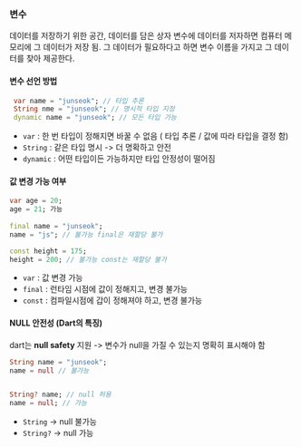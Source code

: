 
### 변수

데이터를 저장하기 위한 공간, 데이터를 담은 상자
변수에 데이터를 저자하면 컴퓨터 메모리에 그 데이터가 저장 됨. 그 데이터가 필요하다고 하면 변수 이름을 가지고 그 데이터를 찾아 제공한다.
#### 변수 선언 방법
```dart
 var name = "junseok"; // 타입 추론
 String nme = "junseok"; // 명시적 타입 지정
 dynamic name = "junseok"; // 모든 타입 가능
```

- `var` :  한 번 타입이 정해지면 바꿀 수 없음 ( 타입 추론 / 값에 따라 타입을 결정 함)
- `String` : 같은 타입 명시 -> 더 명확하고 안전
- `dynamic` : 어떤 타입이든 가능하지만 타입 안정성이 떨어짐

#### 값 변경 가능 여부
```dart
var age = 20;
age = 21; 가능
 
final name = "junseok";
name = "js"; // 불가능 final은 재할당 불가

const height = 175;
height = 200; // 불가능 const는 재할당 불가 
```

- `var` : 값 변경 가능
- `final` : 런타임 시점에 값이 정해지고, 변경 불가능
- `const` :  컴파일시점에 갑이 정해져야 하고, 변경 불가능

#### NULL 안전성 (Dart의 특징)

dart는 **null safety** 지원 -> 변수가 null을 가질 수 있는지 명확히 표시해야 함
```dart
String name = "junseok";
name = null // 불가능


String? name; // null 허용
name = null; // 가능
```

- `String` -> null 불가능
- `String?` -> null 가능